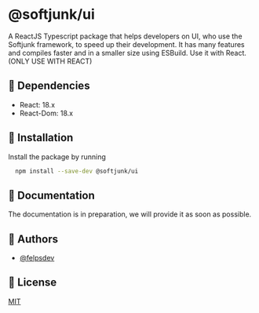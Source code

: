 # @softjunk/ui

A ReactJS Typescript package that helps developers on UI, who use the Softjunk framework, to speed up their development. It has many features and compiles faster and in a smaller size using ESBuild. Use it with React. (ONLY USE WITH REACT)

## 🔌 Dependencies

-   React: 18.x
-   React-Dom: 18.x

## 🚀 Installation

Install the package by running

```bash
  npm install --save-dev @softjunk/ui
```

## 📒 Documentation

The documentation is in preparation, we will provide it as soon as possible.

## 🔨 Authors

-   [@felpsdev](https://www.github.com/felpsdev)

## 📃 License

[MIT](https://choosealicense.com/licenses/mit/)
